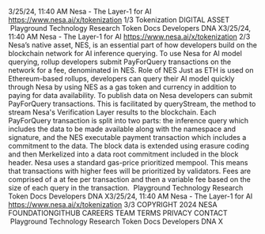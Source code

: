 3/25/24, 11:40 AM Nesa - The Layer-1 for AI
https://www.nesa.ai/x/tokenization 1/3
Tokenization
DIGITAL ASSET
 Playground Technology Research Token Docs Developers DNA X3/25/24, 11:40 AM Nesa - The Layer-1 for AI
https://www.nesa.ai/x/tokenization 2/3
Nesa’s native asset, NES, is an essential part of how developers build on the blockchain
network for AI inference querying. To use Nesa for AI model querying, rollup developers
submit PayForQuery transactions on the network for a fee, denominated in NES.
Role of NES
Just as ETH is used on Ethereum-based rollups, developers can query their AI model
quickly through Nesa by using NES as a gas token and currency in addition to paying for
data availability.
To publish data on Nesa developers can submit PayForQuery
transactions. This is facilitated by queryStream, the method to
stream Nesa's Verification Layer results to the blockchain.
Each PayForQuery transaction is split into two parts: the inference query which includes
the data to be made available along with the namespace and signature, and the NES
executable payment transaction which includes a commitment to the data. The block data
is extended using erasure coding and then Merkelized into a data root commitment
included in the block header.
Nesa uses a standard gas-price prioritized mempool. This means that transactions with
higher fees will be prioritized by validators. Fees are comprised of a  at fee per transaction
and then a variable fee based on the size of each query in the transaction.
 Playground Technology Research Token Docs Developers DNA X3/25/24, 11:40 AM Nesa - The Layer-1 for AI
https://www.nesa.ai/x/tokenization 3/3
COPYRIGHT 2024 NESA FOUNDATIONGITHUB CAREERS TEAM TERMS PRIVACY CONTACT
 Playground Technology Research Token Docs Developers DNA X